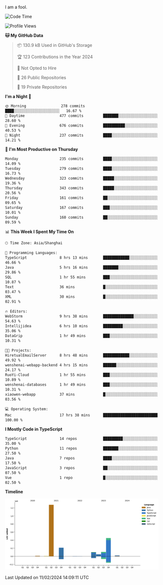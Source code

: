 I am a fool.

<!--START_SECTION:waka-->
![Code Time](http://img.shields.io/badge/Code%20Time-1%2C195%20hrs%2038%20mins-blue)

![Profile Views](http://img.shields.io/badge/Profile%20Views-0-blue)

**🐱 My GitHub Data** 

> 📦 130.9 kB Used in GitHub's Storage 
 > 
> 🏆 123 Contributions in the Year 2024
 > 
> 🚫 Not Opted to Hire
 > 
> 📜 26 Public Repositories 
 > 
> 🔑 19 Private Repositories 
 > 
**I'm a Night 🦉** 

```text
🌞 Morning                278 commits         ████░░░░░░░░░░░░░░░░░░░░░   16.67 % 
🌆 Daytime                477 commits         ███████░░░░░░░░░░░░░░░░░░   28.60 % 
🌃 Evening                676 commits         ██████████░░░░░░░░░░░░░░░   40.53 % 
🌙 Night                  237 commits         ████░░░░░░░░░░░░░░░░░░░░░   14.21 % 
```
📅 **I'm Most Productive on Thursday** 

```text
Monday                   235 commits         ████░░░░░░░░░░░░░░░░░░░░░   14.09 % 
Tuesday                  279 commits         ████░░░░░░░░░░░░░░░░░░░░░   16.73 % 
Wednesday                323 commits         █████░░░░░░░░░░░░░░░░░░░░   19.36 % 
Thursday                 343 commits         █████░░░░░░░░░░░░░░░░░░░░   20.56 % 
Friday                   161 commits         ██░░░░░░░░░░░░░░░░░░░░░░░   09.65 % 
Saturday                 167 commits         ███░░░░░░░░░░░░░░░░░░░░░░   10.01 % 
Sunday                   160 commits         ██░░░░░░░░░░░░░░░░░░░░░░░   09.59 % 
```


📊 **This Week I Spent My Time On** 

```text
🕑︎ Time Zone: Asia/Shanghai

💬 Programming Languages: 
TypeScript               8 hrs 13 mins       ████████████░░░░░░░░░░░░░   46.66 % 
Java                     5 hrs 16 mins       ███████░░░░░░░░░░░░░░░░░░   29.86 % 
SQL                      1 hr 55 mins        ███░░░░░░░░░░░░░░░░░░░░░░   10.87 % 
Text                     36 mins             █░░░░░░░░░░░░░░░░░░░░░░░░   03.47 % 
XML                      30 mins             █░░░░░░░░░░░░░░░░░░░░░░░░   02.91 % 

🔥 Editors: 
WebStorm                 9 hrs 38 mins       ██████████████░░░░░░░░░░░   54.63 % 
Intellijidea             6 hrs 10 mins       █████████░░░░░░░░░░░░░░░░   35.06 % 
DataGrip                 1 hr 49 mins        ███░░░░░░░░░░░░░░░░░░░░░░   10.31 % 

🐱‍💻 Projects: 
HiretualEmailServer      8 hrs 48 mins       ████████████░░░░░░░░░░░░░   49.92 % 
wenshenai-webapp-backend 4 hrs 15 mins       ██████░░░░░░░░░░░░░░░░░░░   24.17 % 
RuoYi-Cloud              1 hr 55 mins        ███░░░░░░░░░░░░░░░░░░░░░░   10.89 % 
wenshenai-databases      1 hr 49 mins        ███░░░░░░░░░░░░░░░░░░░░░░   10.31 % 
xiaowen-webapp           37 mins             █░░░░░░░░░░░░░░░░░░░░░░░░   03.56 % 

💻 Operating System: 
Mac                      17 hrs 38 mins      █████████████████████████   100.00 % 
```

**I Mostly Code in TypeScript** 

```text
TypeScript               14 repos            █████████░░░░░░░░░░░░░░░░   35.00 % 
Python                   11 repos            ███████░░░░░░░░░░░░░░░░░░   27.50 % 
Java                     7 repos             ████░░░░░░░░░░░░░░░░░░░░░   17.50 % 
JavaScript               3 repos             ██░░░░░░░░░░░░░░░░░░░░░░░   07.50 % 
Vue                      1 repo              █░░░░░░░░░░░░░░░░░░░░░░░░   02.50 % 
```



**Timeline**

![Lines of Code chart](https://raw.githubusercontent.com/VeejaLiu/VeejaLiu/master/assets/bar_graph.png)


 Last Updated on 11/02/2024 14:09:11 UTC
<!--END_SECTION:waka-->

